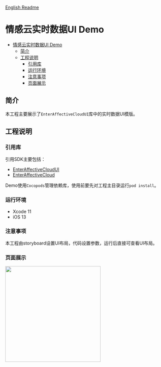 [English Readme](/README_EN.md)

# 情感云实时数据UI Demo

- [情感云实时数据UI Demo](#%e6%83%85%e6%84%9f%e4%ba%91%e5%ae%9e%e6%97%b6%e6%95%b0%e6%8d%aeui-demo)
  - [简介](#%e7%ae%80%e4%bb%8b)
  - [工程说明](#%e5%b7%a5%e7%a8%8b%e8%af%b4%e6%98%8e)
    - [引用库](#%e5%bc%95%e7%94%a8%e5%ba%93)
    - [运行环境](#%e8%bf%90%e8%a1%8c%e7%8e%af%e5%a2%83)
    - [注意事项](#%e6%b3%a8%e6%84%8f%e4%ba%8b%e9%a1%b9)
    - [页面展示](#%e9%a1%b5%e9%9d%a2%e5%b1%95%e7%a4%ba)

## 简介

本工程主要展示了`EnterAffectiveCloudUI`库中的实时数据UI模版。

## 工程说明

### 引用库

引用SDK主要包括：

- [EnterAffectiveCloudUI](../EnterAffectiveCloudUI/)
- [EnterAffectiveCloud](../../EnterAffectiveCloud/)
  
Demo使用`Cocopods`管理依赖库，使用前要先对工程主目录运行`pod install`。

### 运行环境

- Xcode 11  
- iOS 13

### 注意事项

本工程由storyboard设置UI布局，代码设置参数，运行后直接可查看UI布局。

### 页面展示
<img src="https://github.com/Entertech/Enter-AffectiveCloud-iOS-SDK/blob/master/img/IMG_1387CA2E29C4-1.jpeg" width="300">
